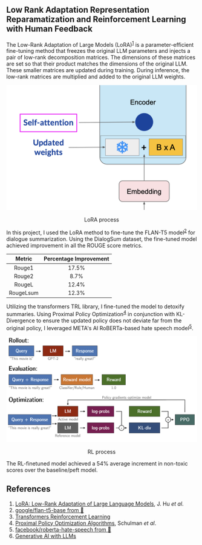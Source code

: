 ## Low Rank Adaptation Representation Reparamatization and Reinforcement Learning with Human Feedback

The Low-Rank Adaptation of Large Models (LoRA)<sup>[1](#References)</sup> is a parameter-efficient fine-tuning method that freezes the original LLM parameters and injects a pair of low-rank decomposition matrices. The dimensions of these matrices are set so that their product matches the dimensions of the original LLM. These smaller matrices are updated during training. During inference, the low-rank matrices are multiplied and added to the original LLM weights.

![LoRA.png](docs/LoRA.png)
<p style="text-align: center;">LoRA process</p>

In this project, I used the LoRA method to fine-tune the FLAN-T5 model<sup>[2](#References)</sup> for dialogue summarization. Using the DialogSum dataset, the fine-tuned model achieved improvement in all the ROUGE score metrics.

|   Metric    | Percentage Improvement |
|:-----------:|:----------------------:|
|   Rouge1    |         17.5%          |
|   Rouge2    |          8.7%          |
|   RougeL    |         12.4%          |
| RougeLsum   |         12.3%          |

Utilizing the transformers TRL library, I fine-tuned the model to detoxify summaries. Using Proximal Policy Optimization<sup>[4](#References)</sup> in conjunction with KL-Divergence to ensure the updated policy does not deviate far from the original policy, I leveraged META's AI RoBERTa-based hate speech model<sup>[5](#References)</sup>.

![RL-workflow.png](docs/RL-workflow.png)
<p style="text-align: center;">RL process</p>

The RL-finetuned model achieved a 54% average increment in non-toxic scores over the baseline/peft model.

## References

1. [LoRA: Low-Rank Adaptation of Large Language Models](https://arxiv.org/abs/2106.09685), J. Hu *et al*.
2. [google/flan-t5-base from 🤗](https://huggingface.co/google/flan-t5-base)
3. [Transformers Reinforcement Learning](https://huggingface.co/docs/trl/en/index)
4. [Proximal Policy Optimization Algorithms](https://arxiv.org/abs/1707.06347), Schulman *et al*.
5. [facebook/roberta-hate-speech from 🤗](https://huggingface.co/facebook/roberta-hate-speech-dynabench-r4-target)
6. [Generative AI with LLMs](https://www.deeplearning.ai/courses/generative-ai-with-llms/)
